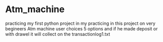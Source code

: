 # Atm_machine
practicing my first python project in my practicing 
in this project on very begineers Atm machine user choices 5 options and if he made deposit or with drawel it will collect on the transactionlog1.txt

